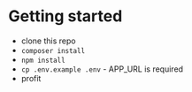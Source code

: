 # Getting started

 - clone this repo
 - `composer install`
 - `npm install`
 - `cp .env.example .env` - APP_URL is required
 - profit